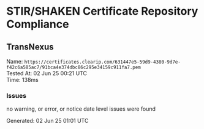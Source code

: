# STIR/SHAKEN Certificate Repository Compliance

## TransNexus

Name: `https://certificates.clearip.com/631447e5-59d9-4380-9d7e-f42c6a585ac7/91bca4e374dbc86c295e34159c911fa7.pem`\
Tested At: 02 Jun 25 00:21 UTC\
Time: 138ms

### Issues

no warning, or error, or notice date level issues were found

Generated: 02 Jun 25 01:01 UTC